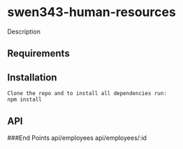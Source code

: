 # swen343-human-resources

Description

## Requirements

## Installation

    Clone the repo and to install all dependencies run:
    npm install

## API
###End Points
    api/employees
    api/employees/:id
